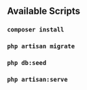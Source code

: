 


## Available Scripts

### `composer install`
### `php artisan migrate`
### `php db:seed`
### `php artisan:serve`


